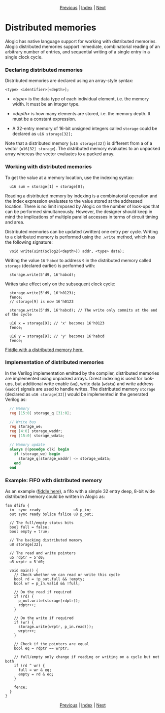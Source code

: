 <p align="center">
<a href="pipelines.md">Previous</a> |
<a href="index.md">Index</a> |
<a href="srams.md">Next</a>
</p>

# Distributed memories

Alogic has native language support for working with distributed memories. Alogic
distributed memories support immediate, combinatorial reading of an arbitrary
number of entries, and sequential writing of a single entry in a single clock
cycle.

### Declaring distributed memories

Distributed memories are declared using an array-style syntax:

```
<type> <identifier>[<depth>];
```

- _\<type>_ is the data type of each individual element, i.e. the memory width.
It must be an integer type.

-  _\<depth>_ is how many elements are stored, i.e. the memory depth. It must be
a constant expression.

- A 32-entry memory of 16-bit unsigned integers called `storage` could be declared
as `u16 storage[32];`

Note that a distributed memory (`u16 storage[32]`) is different from a of a
vector (`u16[32] storage`). The distributed memory evaluates to an unpacked
array whereas the vector evaluates to a packed array.

### Working with distributed memories

To get the value at a memory location, use the indexing syntax:

```
  u16 sum = storage[1] + storage[0];
```

Reading a distributed memory by indexing is a combinatorial operation and the
index expression evaluates to the value stored at the addressed location. There
is no limit imposed by Alogic on the number of look-ups that can be performed
simultaneously. However, the designer should keep in mind the implications of
multiple parallel accesses in terms of circuit timing and area.

Distributed memories can be updated (written) one entry per cycle. Writing to a
distributed memory is performed using the `.write` method, which has the
following signature:

```
  void write(uint($clog2(<depth>)) addr, <type> data);
```

Writing the value `16'habcd` to address `9` in the distributed memory called
`storage` (declared earlier) is performed with:

```
  storage.write(5'd9, 16'habcd);
```

Writes take effect only on the subsequent clock cycle:

```
  storage.write(5'd9, 16'h0123);
  fence;
  // storage[9] is now 16'h0123

  storage.write(5'd9, 16'habcd); // The write only commits at the end of the cycle

  u16 x = storage[9]; // 'x' becomes 16'h0123
  fence;

  u16 y = storage[9]; // 'y' becomes 16'habcd
  fence;
```

<a href="http://afiddle.argondesign.com/?example=memories_working.alogic">Fiddle with a distributed memory here.</a>

### Implementation of distributed memories

In the Verilog implementation emitted by the compiler, distributed memories are
implemented using unpacked arrays. Direct indexing is used for look-ups, but
additional write enable (`we`), write data (`wdata`) and write address (`waddr`)
signals are used to handle writes. The distributed memory `storage` (declared
as `u16 storage[32]`) would be implemented in the generated Verilog as:

```verilog
  // Memory
  reg [15:0] storage_q [31:0];

  // Write bus
  reg storage_we;
  reg [4:0] storage_waddr;
  reg [15:0] storage_wdata;

  // Memory update
  always @(posedge clk) begin
    if (storage_we) begin
      storage_q[storage_waddr] <= storage_wdata;
    end
  end
```

### Example: FIFO with distributed memory

As an example (<a href="http://afiddle.argondesign.com/?example=memories_example.alogic">fiddle here</a>),
a fifo with a simple 32 entry deep, 8-bit wide distributed memory could be written
in Alogic as:

```
fsm dfifo {
  in  sync ready               u8 p_in;
  out sync ready bslice fslice u8 p_out;

  // The full/empty status bits
  bool full = false;
  bool empty = true;

  // The backing distributed memory
  u8 storage[32];

  // The read and write pointers
  u5 rdptr = 5'd0;
  u5 wrptr = 5'd0;

  void main() {
    // Check whether we can read or write this cycle
    bool rd = !p_out.full && !empty;
    bool wr = p_in.valid && !full;

    // Do the read if required
    if (rd) {
      p_out.write(storage[rdptr]);
      rdptr++;
    }

    // Do the write if required
    if (wr) {
      storage.write(wrptr, p_in.read());
      wrptr++;
    }

    // Check if the pointers are equal
    bool eq = rdptr == wrptr;

    // full/empty only change if reading or writing on a cycle but not both
    if (rd ^ wr) {
      full = wr & eq;
      empty = rd & eq;
    }

    fence;
  }
}
```

<p align="center">
<a href="pipelines.md">Previous</a> |
<a href="index.md">Index</a> |
<a href="srams.md">Next</a>
</p>
